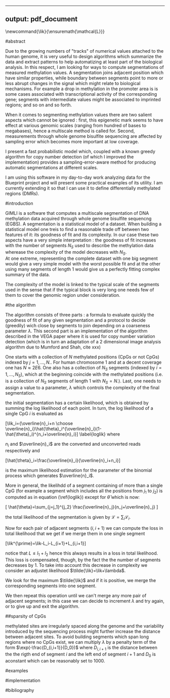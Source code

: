 
---
output: pdf_document
---

\newcommand{\lik}{\ensuremath{\mathcal{L}}}

#abstract

Due to the growing numbers of "tracks" of numerical values attached to the human genome,
it is very useful to design algorithms which summarize the data
and extract patterns to help automatizing at least part of the
biological analysis. In this respect, I am looking for ways to compute 
segmentations of  measured methylation values. A segmentation joins adjacent position
which have similar properties, while boundary between segments point to more or less abrupt changes
in the signal which might relate to biological mechanisms. For example
a drop in methylation in the promoter area is is some cases associated with 
transcriptional activity of the corresponding gene; 
segments with intermediate values might be associated to imprinted regions; and so on and so forth.

When it comes to segmenting methylation values there are two salient aspects which cannot be ignored : first, this epigenetic mark seems to have effect at various genomic scales (ranging from hundred of bases to megabases), hence a multiscale method is called for. Second, measurements through whole genome bisulfite sequencing are affected by sampling error which becomes more important at low coverage.

I present a fast probabilistic model which, coupled with a known greedy algorithm for copy number detection (of which I improved the implementation) provides a sampling-error-aware method for producing automatic segmentations at different scales.

I am using this software in my day-to-day work analyzing data for the Blueprint project and will present some practical examples of its utility. 
I am currently extending it so that I can use it to define differentially methylated regions (DMRs).

#introduction

GIMLI is  a software that computes a multiscale segmentation of DNA methylation data acquired through whole genome bisulfite sequencng (EGBS).
A segmentation is a statistical model of a dataset. When building a statistical model one treis to find a reasonable trade off between two 
features of it: its goodness of fit and its complexity.
In our case these two aspects have a very simple interpretation : the goodness of fit increases with the number of segments $N_S$ used to describe the 
methylation data wherease the complexity of the model decreases with $N_S$.  
At one extreme, representing the complete dataset with one big segment would give a very simple model with the worst possible fit and 
at the other using many segments of length $1$ would give us a perfectly fitting complex summary of the data.

The complexity of the model is linked to the typical scale of the segments used in the sense that if the typical block is very long one needs few of them to cover the genomic region under consideration.



#the algorithm

The algorithm consists of three parts : a formula to evaluate quickly the goodness of fit of any given segmentation
and a protocol to decide (greedily) wich close by segments to join depending on a coarseness parameter $\lambda$. This second
part is an implementation of the algorithm described in the VEGA paper where it is used for copy number variation detection (which is in turn an adaptation of a 2 dimensional image analysis algorithm due to Mumford and Shah, cite xxx)


One starts with a collection of $N$ methylated positions (CpGs or not CpGs) indexed by $j=1,\dots,N$.. For human chromosome $1$ and at a 
decent coverage one has $N \approx 2E6$. One also has a collection of $N_S$ segments (indexed by $i=1,\dots,N_S$), 
which at the beginning
coincide with the methylated positions (i.e. is a collection of $N_S$ segments of length $1$ with $N_S=N$.).
Last, one needs to assign a value to a parameter, $\lambda$ which controls the complexity of the final segmentation.

the initial segmentation has a certain likelihood, which is obtained by summing the log likelihood of each point. In turn, 
the log likelihood of a single CpG $i$ is evaluated as 

\[\lik_i={\overline{n}_i+n \choose \overline{n}_i}\hat{\theta}_i^{\overline{n}_i}(1-\hat{\theta}_i)^{n_i+\overline{n}_i}\]
\label{loglik}
where

$n_i$ and $\overline{n}_i$ are the converted and unconverted reads respectively and

\[\hat{\theta}_i=\frac{\overline{n}_i}{\overline{n}_i+n_i}\]

is the maximum likelihood estimation for the parameter of the binomial process which generates $\overline{n}_i$.

More in general, the likelihdd of a segment containing of more than a single CpG  (for example a segment which includes all the positions from $j_1$ to $j_2$) is computed as in equation (\ref{loglik}) except for $\hat{\theta}$ which is now:

\[
\hat{\theta}=\sum_{j=j_1}^{j_2} \frac{\overline{n}_j}{n_j+\overline{n}_j}
\]


the total likelihood of the segmentation is given by $\mathcal{L}=\sum_i\mathcal{L}_i$.

Now for each pair of adjacent segments $(i,i+1)$ we can compute the loss in total likelihood that we get if we merge them
in one single segment

\[\lik^{\prime}=\lik-L_i-L_{i+1}+L_{i,i+1}\]

notice that $L \leq l_1+l_2$ hence this always results in a loss in total likelihood. This loss is compensated, though, by the fact the the number of segments decreases by $1$. To take into account this decrease in complexity we consider an adjustet likelihood
$\tilde{\lik}=\lik+\lambda$.

We look for the maximum $\tilde{\lik}$ and if it is positive, we merge the corresponding segments into one segment.

We then repeat this operation until we can't merge any more pair of adjacent segments; in this case we can decide to increment 
$\lambda$ and try again, or to give up and exit the algorithm.

##sparsity of CpGs

methylated sites are irregularly spaced along the genome and the variability introduced by the sequencing process might further increase the distance between adjacent sites.
To avoid building segments which span long regions where no CpGs exist, we can multiply $\lambda$ by a penalty term of the
form $\exp(-\frac{D_{i,i+1}}{D_0})$ where $D_{i,i+1}$ is the distance between the the rigth end of segment $i$ and the left end of segment $i+1$ and $D_0$ is aconstant which can be reasonably set to $1000$. 


#examples

#implementation

#bibliography


